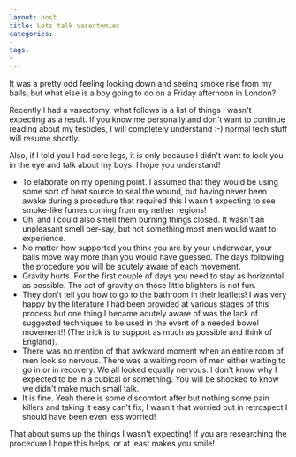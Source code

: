 ```yaml
---
layout: post
title: Lets talk vasectomies
categories:
- 
tags:
- 
---
```

It was a pretty odd feeling looking down and seeing smoke rise from my balls, but what else is a boy going to do on a Friday afternoon in London?

Recently I had a vasectomy, what follows is a list of things I wasn't expecting as a result. If you know me personally and don't want to continue reading about my testicles, I will completely understand :-) normal tech stuff will resume shortly. 

Also, if I told you I had sore legs, it is only because I didn't want to look you in the eye and talk about my boys. I hope you understand!

- To elaborate on my opening point. I assumed that they would be using some sort of heat source to seal the wound, but having never been awake during a procedure that required this I wasn't expecting to see smoke-like fumes  coming from my nether regions!
- Oh, and I could also smell them burning things closed. It wasn't an unpleasant smell per-say, but not something most men would want to experience. 
- No matter how supported you think you are by your underwear, your balls move way more than you would have guessed. The days following the procedure you will be acutely aware of each movement. 
- Gravity hurts. For the first couple of days you need to stay as horizontal as possible. The act of gravity on those little blighters is not fun. 
- They don't tell you how to go to the bathroom in their leaflets! I was very happy by the literature I had been provided at various stages of this process but one thing I became acutely aware of was the lack of suggested techniques to be used in the event of a needed bowel movement!! (The trick is to support as much as possible and think of England).
- There was no mention of that awkward moment when an entire room of men look so nervous. There was a waiting room of men either waiting to go in or in recovery. We all looked equally nervous. I don't know why I expected to be in a cubical or something. You will be shocked to know we didn't make much small talk. 
- It is fine. Yeah there is some discomfort after but nothing some pain killers and taking it easy can't fix, I wasn't that worried but in retrospect I should have been even less worried!

That about sums up the things I wasn't expecting! If you are researching the procedure I hope this helps, or at least makes you smile!